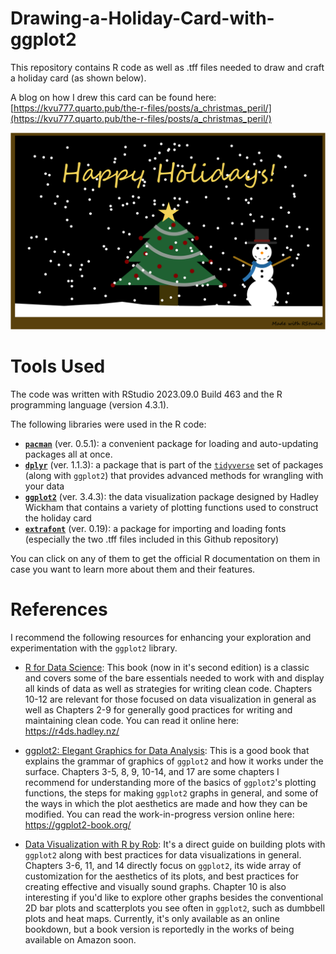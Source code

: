 # Drawing-a-Holiday-Card-with-ggplot2
This repository contains R code as well as .tff files needed to draw and craft a holiday card (as shown below).

A blog on how I drew this card can be found here: [https://kvu777.quarto.pub/the-r-files/posts/a_christmas_peril/](https://kvu777.quarto.pub/the-r-files/posts/a_christmas_peril/)

![](holiday_card.png)

# Tools Used
The code was written with RStudio 2023.09.0 Build 463 and the R programming language (version 4.3.1).

The following libraries were used in the R code: 
- **[`pacman`](https://www.rdocumentation.org/packages/pacman/)** (ver. 0.5.1): a convenient package for loading and auto-updating packages all at once.
- **[`dplyr`](https://www.rdocumentation.org/packages/dplyr/)** (ver. 1.1.3): a package that is part of the [`tidyverse`](https://tidyverse.tidyverse.org/) set of packages (along with `ggplot2`) that provides advanced methods for wrangling with your data 
- **[`ggplot2`](https://www.rdocumentation.org/packages/ggplot2/)** (ver. 3.4.3): the data visualization package designed by Hadley Wickham that contains a variety of plotting functions used to construct the holiday card
- **[`extrafont`](https://www.rdocumentation.org/packages/extrafont/)** (ver. 0.19): a package for importing and loading fonts (especially the two .tff files included in this Github repository)

You can click on any of them to get the official R documentation on them in case you want to learn more about them and their features.

# References
I recommend the following resources for enhancing your exploration and experimentation with the `ggplot2` library.
-   [R for Data Science](https://www.amazon.com/Data-Science-Transform-Visualize-Model/dp/1492097403/ref=pd_lpo_sccl_1/138-1502038-2723113?pd_rd_w=jP9lJ&content-id=amzn1.sym.116f529c-aa4d-4763-b2b6-4d614ec7dc00&pf_rd_p=116f529c-aa4d-4763-b2b6-4d614ec7dc00&pf_rd_r=S48KJHVM8YGV8TK2EYRY&pd_rd_wg=tHqsa&pd_rd_r=b6716527-7844-4449-acd3-3817859f681d&pd_rd_i=1492097403&psc=1): This book (now in it's second edition) is a classic and covers some of the bare essentials needed to work with and display all kinds of data as well as strategies for writing clean code. Chapters 10-12 are relevant for those focused on data visualization in general as well as Chapters 2-9 for generally good practices for writing and maintaining clean code. You can read it online here: <https://r4ds.hadley.nz/>

-   [ggplot2: Elegant Graphics for Data Analysis](https://www.amazon.com/ggplot2-Elegant-Graphics-Data-Analysis-dp-331924275X/dp/331924275X/ref=dp_ob_title_bk): This is a good book that explains the grammar of graphics of `ggplot2` and how it works under the surface. Chapters 3-5, 8, 9, 10-14, and 17 are some chapters I recommend for understanding more of the basics of `ggplot2`'s plotting functions, the steps for making `ggplot2` graphs in general, and some of the ways in which the plot aesthetics are made and how they can be modified. You can read the work-in-progress version online here: <https://ggplot2-book.org/>

-   [Data Visualization with R by Rob](https://rkabacoff.github.io/datavis/): It's a direct guide on building plots with `ggplot2` along with best practices for data visualizations in general. Chapters 3-6, 11, and 14 directly focus on `ggplot2`, its wide array of customization for the aesthetics of its plots, and best practices for creating effective and visually sound graphs. Chapter 10 is also interesting if you'd like to explore other graphs besides the conventional 2D bar plots and scatterplots you see often in `ggplot2`, such as dumbbell plots and heat maps. Currently, it's only available as an online bookdown, but a book version is reportedly in the works of being available on Amazon soon.
